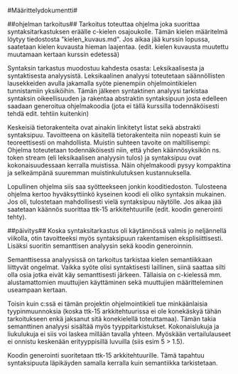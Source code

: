 #Määrittelydokumentti#

##ohjelman tarkoitus##
Tarkoitus toteuttaa ohjelma joka suorittaa syntaksitarkastuksen eräälle c-kielen osajoukolle. Tämän kielen
määritelmä löytyy tiedostosta "kielen_kuvaus.md". Jos aikaa jää kurssin lopussa, saatetaan kielen kuvausta
hieman laajentaa. (edit. kielen kuvausta muutettu muutamaan kertaan kurssin edetessä)

Syntaksin tarkastus muodostuu kahdesta osasta: Leksikaalisesta ja syntaktisesta analyysistä. Leksikaalinen 
analyysi toteutetaan säännöllisten lausekkeiden avulla jakamalla syöte pienempiin ohjelmointikielen 
tunnistamiin yksiköihin. Tämän jälkeen syntaktinen analyysi tarkistaa syntaksin oikeellisuuden ja rakentaa 
abstraktin syntaksipuun josta edelleen saadaan generoitua ohjelmakoodia (jota ei tällä kurssilla 
todennäköisesti tehdä edit. tehtiin kuitenkin)

Keskeisiä tietorakenteita ovat ainakin linkitetyt listat sekä abstrakti syntaksipuu. Tavoitteena on käsitellä 
tietorakenteita niin nopeasti kuin se teoreettisesti on mahdollista. Muistin suhteen tavoite on maltillisempi: 
Ohjelma toteutetaan todennäköisesti niin, että yhden käännösyksikön ns. token stream (eli leksikaalisen 
analyysin tulos) ja syntaksipuu ovat kokonaisuudessaan kerralla muistissa. Näin ohjelmakoodi pysyy kompaktina
ja selkeämpänä suuremman muistinkulutuksen kustannuksella.

Lopullinen ohjelma siis saa syötteekseen jonkin kooditiedoston. Tulosteena ohjelma kertoo hyväksyttiinkö 
kyseinen koodi eli oliko syntaksin mukainen. Jos oli, tulostetaan mahdollisesti vielä syntaksipuu näytölle.
Jos aikaa jää saatetaan käännös suorittaa ttk-15 arkkitehtuurille (edit. koodin generointi tehty).


##päivitys##
Koska syntaksitarkastus oli käytännössä valmis jo neljännellä viikolla, otin tavoitteeksi myös syntaksipuun
rakentamisen eksplisiittisesti. Lisäksi suoritin semanttisen analyysin sekä koodin generoinnin.

Semanttisessa analyysissä on tarkoitus tarkistaa kielen semantiikkaan liittyvät ongelmat. Vaikka syöte olisi
syntaktisesti laillinen, siinä saattaa silti olla osia jotka eivät käy semanttisesti järkeen. Tällaisia
on c-kielessä mm. alustamattomien muuttujien käyttäminen sekä muuttujien määritteleminen useampaan kertaan.

Toisin kuin c:ssä ei tämän projektin ohjelmointikieli tue minkäänlaisia tyypinmuunnoksia (koska ttk-15
arkkitehtuurissa ei ole konekäskyä tähän tarkoitukseen enkä jaksanut sitä konekielellä toteuttamaa).
Tämän takia semanttinen analyysi sisältää myös tyyppitarkistukset. Kokonaislukuja ja liukulukuja ei
siis voi laskea millään tavalla yhteen. Myöskään vertailulauseet ei onnistu keskenään erityyppisillä
luvuilla (siis esim 5 > 1.5). 

Koodin generointi suoritetaan ttk-15 arkkitehtuurille. Tämä tapahtuu syntaksipuuta läpikäyden samalla
kerralla kuin semantiikka tarkistetaan.

